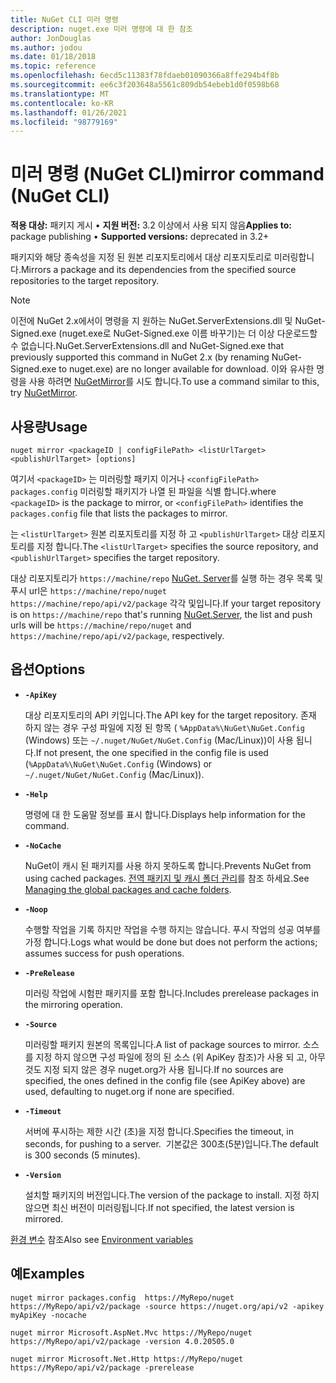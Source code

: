 ```yaml
---
title: NuGet CLI 미러 명령
description: nuget.exe 미러 명령에 대 한 참조
author: JonDouglas
ms.author: jodou
ms.date: 01/18/2018
ms.topic: reference
ms.openlocfilehash: 6ecd5c11383f78fdaeb01090366a8ffe294b4f8b
ms.sourcegitcommit: ee6c3f203648a5561c809db54ebeb1d0f0598b68
ms.translationtype: MT
ms.contentlocale: ko-KR
ms.lasthandoff: 01/26/2021
ms.locfileid: "98779169"
---
```

# <a name="mirror-command-nuget-cli"></a><span data-ttu-id="23b58-103">미러 명령 (NuGet CLI)</span><span class="sxs-lookup"><span data-stu-id="23b58-103">mirror command (NuGet CLI)</span></span>

<span data-ttu-id="23b58-104">**적용 대상:** 패키지 게시 &bullet; **지원 버전:** 3.2 이상에서 사용 되지 않음</span><span class="sxs-lookup"><span data-stu-id="23b58-104">**Applies to:** package publishing &bullet; **Supported versions:** deprecated in 3.2+</span></span>

<span data-ttu-id="23b58-105">패키지와 해당 종속성을 지정 된 원본 리포지토리에서 대상 리포지토리로 미러링합니다.</span><span class="sxs-lookup"><span data-stu-id="23b58-105">Mirrors a package and its dependencies from the specified source repositories to the target repository.</span></span>

> [!NOTE]
> <span data-ttu-id="23b58-106">이전에 NuGet 2.x에서이 명령을 지 원하는 NuGet.ServerExtensions.dll 및 NuGet-Signed.exe (nuget.exe로 NuGet-Signed.exe 이름 바꾸기)는 더 이상 다운로드할 수 없습니다.</span><span class="sxs-lookup"><span data-stu-id="23b58-106">NuGet.ServerExtensions.dll and NuGet-Signed.exe that previously supported this command in NuGet 2.x (by renaming NuGet-Signed.exe to nuget.exe) are no longer available for download.</span></span> <span data-ttu-id="23b58-107">이와 유사한 명령을 사용 하려면 [NuGetMirror](https://www.nuget.org/packages/NuGetMirror/)를 시도 합니다.</span><span class="sxs-lookup"><span data-stu-id="23b58-107">To use a command similar to this, try [NuGetMirror](https://www.nuget.org/packages/NuGetMirror/).</span></span>

## <a name="usage"></a><span data-ttu-id="23b58-108">사용량</span><span class="sxs-lookup"><span data-stu-id="23b58-108">Usage</span></span>

```cli
nuget mirror <packageID | configFilePath> <listUrlTarget> <publishUrlTarget> [options]
```

<span data-ttu-id="23b58-109">여기서 `<packageID>` 는 미러링할 패키지 이거나 `<configFilePath>` `packages.config` 미러링할 패키지가 나열 된 파일을 식별 합니다.</span><span class="sxs-lookup"><span data-stu-id="23b58-109">where `<packageID>` is the package to mirror, or `<configFilePath>` identifies the `packages.config` file that lists the packages to mirror.</span></span>

<span data-ttu-id="23b58-110">는 `<listUrlTarget>` 원본 리포지토리를 지정 하 고 `<publishUrlTarget>` 대상 리포지토리를 지정 합니다.</span><span class="sxs-lookup"><span data-stu-id="23b58-110">The `<listUrlTarget>` specifies the source repository, and `<publishUrlTarget>` specifies the target repository.</span></span>

<span data-ttu-id="23b58-111">대상 리포지토리가 `https://machine/repo` [NuGet. Server](../../hosting-packages/nuget-server.md)를 실행 하는 경우 목록 및 푸시 url은 `https://machine/repo/nuget` `https://machine/repo/api/v2/package` 각각 및입니다.</span><span class="sxs-lookup"><span data-stu-id="23b58-111">If your target repository is on `https://machine/repo` that's running [NuGet.Server](../../hosting-packages/nuget-server.md), the list and push urls will be `https://machine/repo/nuget` and `https://machine/repo/api/v2/package`, respectively.</span></span>

## <a name="options"></a><span data-ttu-id="23b58-112">옵션</span><span class="sxs-lookup"><span data-stu-id="23b58-112">Options</span></span>

- **`-ApiKey`**

  <span data-ttu-id="23b58-113">대상 리포지토리의 API 키입니다.</span><span class="sxs-lookup"><span data-stu-id="23b58-113">The API key for the target repository.</span></span> <span data-ttu-id="23b58-114">존재 하지 않는 경우 구성 파일에 지정 된 항목 ( `%AppData%\NuGet\NuGet.Config` (Windows) 또는 `~/.nuget/NuGet/NuGet.Config` (Mac/Linux))이 사용 됩니다.</span><span class="sxs-lookup"><span data-stu-id="23b58-114">If not present,  the one specified in the config file is used (`%AppData%\NuGet\NuGet.Config` (Windows) or `~/.nuget/NuGet/NuGet.Config` (Mac/Linux)).</span></span>

- **`-Help`**

  <span data-ttu-id="23b58-115">명령에 대 한 도움말 정보를 표시 합니다.</span><span class="sxs-lookup"><span data-stu-id="23b58-115">Displays help information for the command.</span></span>

- **`-NoCache`**

  <span data-ttu-id="23b58-116">NuGet이 캐시 된 패키지를 사용 하지 못하도록 합니다.</span><span class="sxs-lookup"><span data-stu-id="23b58-116">Prevents NuGet from using cached packages.</span></span> <span data-ttu-id="23b58-117">[전역 패키지 및 캐시 폴더 관리](../../consume-packages/managing-the-global-packages-and-cache-folders.md)를 참조 하세요.</span><span class="sxs-lookup"><span data-stu-id="23b58-117">See [Managing the global packages and cache folders](../../consume-packages/managing-the-global-packages-and-cache-folders.md).</span></span>

- **`-Noop`**

  <span data-ttu-id="23b58-118">수행할 작업을 기록 하지만 작업을 수행 하지는 않습니다. 푸시 작업의 성공 여부를 가정 합니다.</span><span class="sxs-lookup"><span data-stu-id="23b58-118">Logs what would be done but does not perform the actions; assumes success for push operations.</span></span>

- **`-PreRelease`**

  <span data-ttu-id="23b58-119">미러링 작업에 시험판 패키지를 포함 합니다.</span><span class="sxs-lookup"><span data-stu-id="23b58-119">Includes prerelease packages in the mirroring operation.</span></span>

- **`-Source`**

  <span data-ttu-id="23b58-120">미러링할 패키지 원본의 목록입니다.</span><span class="sxs-lookup"><span data-stu-id="23b58-120">A list of package sources to mirror.</span></span> <span data-ttu-id="23b58-121">소스를 지정 하지 않으면 구성 파일에 정의 된 소스 (위 ApiKey 참조)가 사용 되 고, 아무것도 지정 되지 않은 경우 nuget.org가 사용 됩니다.</span><span class="sxs-lookup"><span data-stu-id="23b58-121">If no sources are specified, the ones defined in the config file (see ApiKey above) are used, defaulting to nuget.org if none are specified.</span></span>

- **`-Timeout`**

  <span data-ttu-id="23b58-122">서버에 푸시하는 제한 시간 (초)을 지정 합니다.</span><span class="sxs-lookup"><span data-stu-id="23b58-122">Specifies the timeout, in seconds, for pushing to a server.</span></span> <span data-ttu-id="23b58-123"> 기본값은 300초(5분)입니다.</span><span class="sxs-lookup"><span data-stu-id="23b58-123">The default is 300 seconds (5 minutes).</span></span>

- **`-Version`**

  <span data-ttu-id="23b58-124">설치할 패키지의 버전입니다.</span><span class="sxs-lookup"><span data-stu-id="23b58-124">The version of the package to install.</span></span> <span data-ttu-id="23b58-125">지정 하지 않으면 최신 버전이 미러링됩니다.</span><span class="sxs-lookup"><span data-stu-id="23b58-125">If not specified, the latest version is mirrored.</span></span>

<span data-ttu-id="23b58-126">[환경 변수](cli-ref-environment-variables.md) 참조</span><span class="sxs-lookup"><span data-stu-id="23b58-126">Also see [Environment variables](cli-ref-environment-variables.md)</span></span>

## <a name="examples"></a><span data-ttu-id="23b58-127">예</span><span class="sxs-lookup"><span data-stu-id="23b58-127">Examples</span></span>

```cli
nuget mirror packages.config  https://MyRepo/nuget https://MyRepo/api/v2/package -source https://nuget.org/api/v2 -apikey myApiKey -nocache

nuget mirror Microsoft.AspNet.Mvc https://MyRepo/nuget https://MyRepo/api/v2/package -version 4.0.20505.0

nuget mirror Microsoft.Net.Http https://MyRepo/nuget https://MyRepo/api/v2/package -prerelease
```
